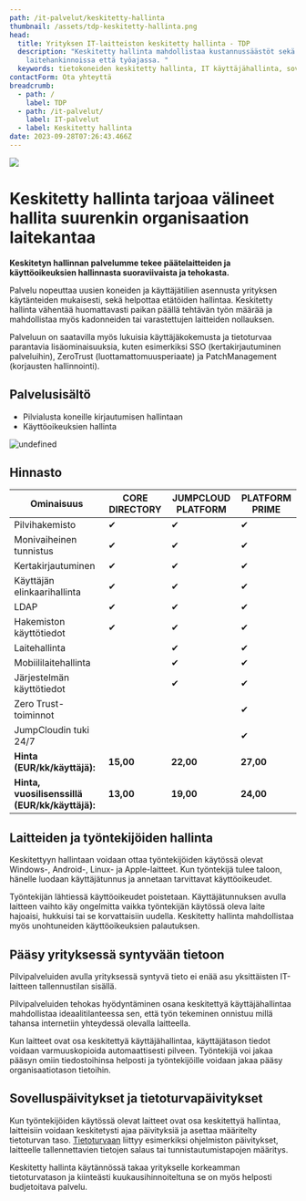```yaml
---
path: /it-palvelut/keskitetty-hallinta
thumbnail: /assets/tdp-keskitetty-hallinta.png
head:
  title: Yrityksen IT-laitteiston keskitetty hallinta - TDP
  description: "Keskitetty hallinta mahdollistaa kustannussäästöt sekä
    laitehankinnoissa että työajassa. "
  keywords: tietokoneiden keskitetty hallinta, IT käyttäjähallinta, sovelluspäivitykset
contactForm: Ota yhteyttä
breadcrumb:
  - path: /
    label: TDP
  - path: /it-palvelut/
    label: IT-palvelut
  - label: Keskitetty hallinta
date: 2023-09-28T07:26:43.466Z
---
```

![](/assets/tdp-keskitetty-hallinta.png)

# Keskitetty hallinta tarjoaa välineet hallita suurenkin organisaation laitekantaa

**Keskitetyn hallinnan palvelumme tekee päätelaitteiden ja käyttöoikeuksien hallinnasta suoraviivaista ja tehokasta.**

Palvelu nopeuttaa uusien koneiden ja käyttäjätilien asennusta yrityksen käytänteiden mukaisesti, sekä helpottaa etätöiden hallintaa. Keskitetty hallinta vähentää huomattavasti paikan päällä tehtävän työn määrää ja mahdollistaa myös kadonneiden tai varastettujen laitteiden nollauksen.

Palveluun on saatavilla myös lukuisia käyttäjäkokemusta ja tietoturvaa parantavia lisäominaisuuksia, kuten esimerkiksi SSO (kertakirjautuminen palveluihin), ZeroTrust (luottamattomuusperiaate) ja PatchManagement (korjausten hallinnointi).

## Palvelusisältö

* Pilvialusta koneille kirjautumisen hallintaan
* Käyttöoikeuksien hallinta


<HeroBlock bgColor="brand" imageAlign="right">

<div className="HeroBlockImage">

![undefined](/assets/tdp-hinnasto.jpg)

</div>

<div className="HeroBlockContent">

## H﻿innasto

| Ominaisuus                                     | CORE DIRECTORY | JUMPCLOUD PLATFORM | PLATFORM PRIME |
| ---------------------------------------------- | -------------- | ------------------ | -------------- |
| Pilvihakemisto                                 | ✔              | ✔                  | ✔              |
| Monivaiheinen tunnistus                        | ✔              | ✔                  | ✔              |
| Kertakirjautuminen                             | ✔              | ✔                  | ✔              |
| Käyttäjän elinkaarihallinta                    | ✔              | ✔                  | ✔              |
| LDAP                                           | ✔              | ✔                  | ✔              |
| Hakemiston käyttötiedot                        | ✔              | ✔                  | ✔              |
| Laitehallinta                                  |                | ✔                  | ✔              |
| Mobiililaitehallinta                           |                | ✔                  | ✔              |
| Järjestelmän käyttötiedot                      |                | ✔                  | ✔              |
| Zero Trust-toiminnot                           |                |                    | ✔              |
| JumpCloudin tuki 24/7                          |                |                    | ✔              |
| **Hinta (EUR/kk/käyttäjä):**                   | **15,00**      | **22,00**          | **27,00**      |
| **Hinta, vuosilisenssillä (EUR/kk/käyttäjä):** | **13,00**      | **19,00**          | **24,00**      |

</div>

</HeroBlock>


## Laitteiden ja työntekijöiden hallinta

Keskitettyyn hallintaan voidaan ottaa työntekijöiden käytössä olevat Windows-, Android-, Linux- ja Apple-laitteet. Kun työntekijä tulee taloon, hänelle luodaan käyttäjätunnus ja annetaan tarvittavat käyttöoikeudet. 

Työntekijän lähtiessä käyttöoikeudet poistetaan. Käyttäjätunnuksen avulla laitteen vaihto käy ongelmitta vaikka työntekijän käytössä oleva laite hajoaisi, hukkuisi tai se korvattaisiin uudella. Keskitetty hallinta mahdollistaa myös unohtuneiden käyttöoikeuksien palautuksen.

## Pääsy yrityksessä syntyvään tietoon

Pilvipalveluiden avulla yrityksessä syntyvä tieto ei enää asu yksittäisten IT-laitteen tallennustilan sisällä.

Pilvipalveluiden tehokas hyödyntäminen osana keskitettyä käyttäjähallintaa mahdollistaa ideaalitilanteessa sen, että työn tekeminen onnistuu millä tahansa internetiin yhteydessä olevalla laitteella.

Kun laitteet ovat osa keskitettyä käyttäjähallintaa, käyttäjätason tiedot voidaan varmuuskopioida automaattisesti pilveen. Työntekijä voi jakaa pääsyn omiin tiedostoihinsa helposti ja työntekijöille voidaan jakaa pääsy organisaatiotason tietoihin.

## Sovelluspäivitykset ja tietoturvapäivitykset

Kun työntekijöiden käytössä olevat laitteet ovat osa keskitettyä hallintaa, laitteisiin voidaan keskitetysti ajaa päivityksiä ja asettaa määritelty tietoturvan taso. <a href="/it-palvelut/tietoturva">Tietoturvaan</a> liittyy esimerkiksi ohjelmiston päivitykset, laitteelle tallennettavien tietojen salaus tai tunnistautumistapojen määritys.

K﻿eskitetty hallinta käytännössä takaa yritykselle korkeamman tietoturvatason ja kiinteästi kuukausihinnoiteltuna se on myös helposti budjetoitava palvelu.